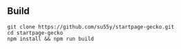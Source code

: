 ## Build

```shell
git clone https://github.com/su55y/startpage-gecko.git
cd startpage-gecko
npm install && npm run build
```
